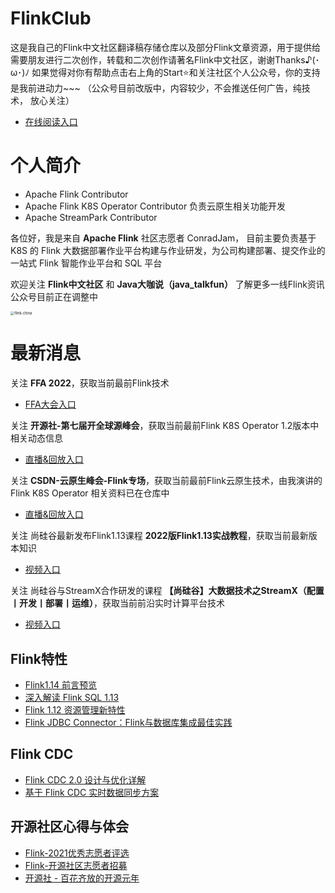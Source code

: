 # FlinkClub
这是我自己的Flink中文社区翻译稿存储仓库以及部分Flink文章资源，用于提供给需要朋友进行二次创作，转载和二次创作请著名Flink中文社区，谢谢Thanks♪(･ω･)ﾉ 
如果觉得对你有帮助点击右上角的Start⭐和关注社区个人公众号️，你的支持是我前进动力~~~ （公众号目前改版中，内容较少，不会推送任何广告，纯技术，
放心关注）

- [在线阅读入口](https://czy006.github.io)

# 个人简介

- Apache Flink Contributor 
- Apache Flink K8S Operator Contributor 负责云原生相关功能开发
- Apache StreamPark Contributor

各位好，我是来自 **Apache Flink** 社区志愿者 ConradJam， 目前主要负责基于 K8S 的 Flink 大数据部署作业平台构建与作业研发，为公司构建部署、提交作业的一站式 Flink 
智能作业平台和 SQL 平台

欢迎关注 **Flink中文社区** 和 **Java大咖说（java_talkfun）** 了解更多一线Flink资讯
公众号目前正在调整中

<img src="./imgs/java_talkfun.png" alt="flink-china" style="zoom:40%;" />

# 最新消息

关注 **FFA 2022**，获取当前最前Flink技术
- [FFA大会入口](https://flink-forward.org.cn)

关注 **开源社-第七届开全球源峰会**，获取当前最前Flink K8S Operator 1.2版本中相关动态信息
- [直播&回放入口](https://mp.weixin.qq.com/s/76ekZAfVs320GQ_xbEwwhQ)

关注 **CSDN-云原生峰会-Flink专场**，获取当前最前Flink云原生技术，由我演讲的Flink K8S Operator 相关资料已在仓库中
- [直播&回放入口](https://marketing.csdn.net/p/3babe71e2d4612a3092862aacf0f83ab)

关注 尚硅谷最新发布Flink1.13课程 **2022版Flink1.13实战教程**，获取当前最新版本知识
- [视频入口](https://www.bilibili.com/video/BV133411s7Sa)

关注 尚硅谷与StreamX合作研发的课程 **【尚硅谷】大数据技术之StreamX（配置丨开发丨部署丨运维）**，获取当前前沿实时计算平台技术
- [视频入口](https://www.bilibili.com/video/BV1wb4y1H76Q)


## Flink特性

- [Flink1.14 前言预览](https://mp.weixin.qq.com/s/BnpB1JWqRzdQDHlqg9dVmA)
- [深入解读 Flink SQL 1.13](https://mp.weixin.qq.com/s/KaWJ99oGn3WJysfc5OcmTA)
- [Flink 1.12 资源管理新特性](https://mp.weixin.qq.com/s/GPx2UpLIu3ESMmb12OSIHQ)
- [Flink JDBC Connector：Flink与数据库集成最佳实践](https://mp.weixin.qq.com/s/guHl9hnNgD22sBseiGDZ2g)

## Flink CDC

- [Flink CDC 2.0 设计与优化详解](https://mp.weixin.qq.com/s/No7vIFo1c6PlONIKTsPRNA)
- [基于 Flink CDC 实时数据同步方案](https://mp.weixin.qq.com/s/QNJlacBUlkMT7ksKKSNa5Q)

## 开源社区心得与体会
- [Flink-2021优秀志愿者评选](https://mp.weixin.qq.com/s/xNdyecqpzBZtBukK04pRiQ)
- [Flink-开源社区志愿者招募](https://mp.weixin.qq.com/s/Meh5pLqJsth9iE2YJTXNwA)
- [开源社 - 百花齐放的开源元年](等待发布)







